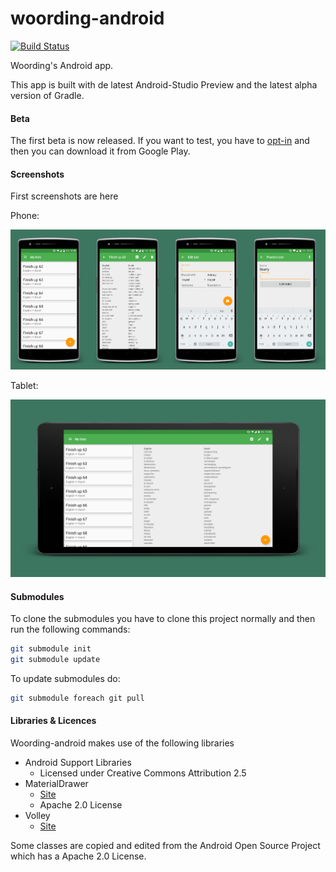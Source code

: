 # woording-android
[![Build Status](https://travis-ci.org/woording/woording-android.svg?branch=master)](https://travis-ci.org/woording/woording-android)

Woording's Android app.

This app is built with de latest Android-Studio Preview and the latest alpha version of Gradle.

#### Beta
The first beta is now released. If you want to test, you have to [opt-in](https://play.google.com/apps/testing/com.woording.android) and then you can download it from Google Play.

#### Screenshots
First screenshots are here

Phone:

<img alt="Lists overview" src="./screenshots/phone/Lists overview.PNG" width="25%" /><img alt="List overview" src="./screenshots/phone/List overview.PNG" width="25%" /><img alt="New list" src="./screenshots/phone/New list.PNG" width="25%" /><img alt="Practice" src="./screenshots/phone/Practice.PNG" width="25%" />

Tablet:

<img alt="Lists and list overview" src="./screenshots/tablet/Lists and list overview.PNG" />

#### Submodules
To clone the submodules you have to clone this project normally and then run the following commands:
```bash
git submodule init
git submodule update
```

To update submodules do:
```bash
git submodule foreach git pull
```

#### Libraries & Licences
Woording-android makes use of the following libraries
- Android Support Libraries
	* Licensed under Creative Commons Attribution 2.5
- MaterialDrawer
	* [Site](http://mikepenz.github.io/MaterialDrawer/)
	* Apache 2.0 License
- Volley
	* [Site](http://developer.android.com/training/volley/index.html)

Some classes are copied and edited from the Android Open Source Project which has a Apache 2.0 License.
